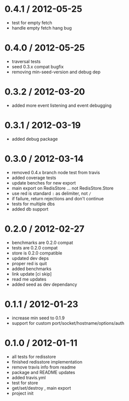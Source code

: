 
0.4.1 / 2012-05-25 
==================

  * test for empty fetch
  * handle empty fetch hang bug

0.4.0 / 2012-05-25 
==================

  * traversal tests
  * seed 0.3.x compat bugfix
  * removing min-seed-version and debug dep

0.3.2 / 2012-03-20 
==================

  * added more event listening and event debugging

0.3.1 / 2012-03-19 
==================

  * added debug package

0.3.0 / 2012-03-14 
==================

  * removed 0.4.x branch node test from travis
  * added coverage tests
  * update benches for new export
  * main export on RedisStore … not RedisStore.Store
  * use red is standard `:` as delimiter, not `/`
  * if failure, return rejections and don't continue
  * tests for multiple dbs
  * added db support

0.2.0 / 2012-02-27 
==================

  * benchmarks are 0.2.0 compat
  * tests are 0.2.0 compat
  * store is 0.2.0 compatible
  * updated dev deps
  * proper red is quit
  * added benchmarks
  * link update [ci skip]
  * read me updates
  * added seed as dev dependancy

0.1.1 / 2012-01-23 
==================

  * increase min seed to 0.1.9
  * support for custom port/socket/hostname/options/auth

0.1.0 / 2012-01-11 
==================

  * all tests for redisstore
  * finished redisstore implementation
  * remove travis info from readme
  * package and README updates
  * added travis.yml
  * test for store
  * get/set/destroy , main export
  * project init
